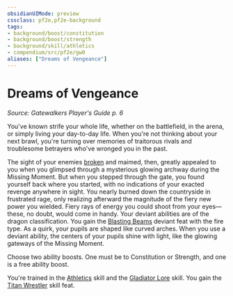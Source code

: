 ```yaml
---
obsidianUIMode: preview
cssclass: pf2e,pf2e-background
tags:
- background/boost/constitution
- background/boost/strength
- background/skill/athletics
- compendium/src/pf2e/gw0
aliases: ["Dreams of Vengeance"]
---
```

# Dreams of Vengeance
*Source: Gatewalkers Player's Guide p. 6*  

You've known strife your whole life, whether on the battlefield, in the arena, or simply living your day-to-day life. When you're not thinking about your next brawl, you're turning over memories of traitorous rivals and troublesome betrayers who've wronged you in the past.

The sight of your enemies [broken](conditions.md#Broken) and maimed, then, greatly appealed to you when you glimpsed through a mysterious glowing archway during the Missing Moment. But when you stepped through the gate, you found yourself back where you started, with no indications of your exacted revenge anywhere in sight. You nearly burned down the countryside in frustrated rage, only realizing afterward the magnitude of the fiery new power you wielded. Fiery rays of energy you could shoot from your eyes—these, no doubt, would come in handy. Your deviant abilities are of the dragon classification. You gain the [Blasting Beams](blasting-beams-da.md) deviant feat with the fire type. As a quirk, your pupils are shaped like curved arches. When you use a deviant ability, the centers of your pupils shine with light, like the glowing gateways of the Missing Moment.

Choose two ability boosts. One must be to Constitution or Strength, and one is a free ability boost.

You're trained in the [Athletics](skills.md#Athletics) skill and the [Gladiator Lore](skills.md#Lore) skill. You gain the [Titan Wrestler](titan-wrestler.md) skill feat.